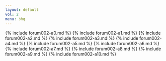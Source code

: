 ```yaml
---
layout: default
vol: 2
menu: bhq
---
```


{% include forum002-a0.md %}
{% include forum002-a1.md %}
{% include forum002-a2.md %}
{% include forum002-a3.md %}
{% include forum002-a4.md %}
{% include forum002-a5.md %}
{% include forum002-a6.md %}
{% include forum002-a7.md %}
{% include forum002-a8.md %}
{% include forum002-a9.md %}
{% include forum002-a10.md %}